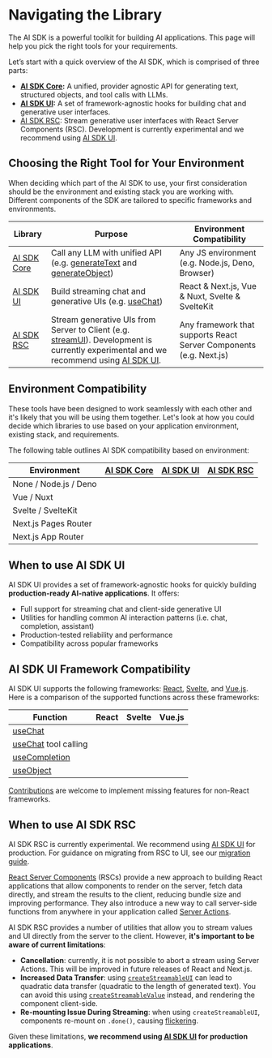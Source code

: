 # Navigating the Library

The AI SDK is a powerful toolkit for building AI applications. This page will help you pick the right tools for your requirements.

Let’s start with a quick overview of the AI SDK, which is comprised of three parts:

- **[AI SDK Core](../ai-sdk-core/overview.md):** A unified, provider agnostic API for generating text, structured objects, and tool calls with LLMs.
- **[AI SDK UI](../ai-sdk-ui/overview.md):** A set of framework-agnostic hooks for building chat and generative user interfaces.
- [AI SDK RSC](../ai-sdk-rsc/overview.md): Stream generative user interfaces with React Server Components (RSC). Development is currently experimental and we recommend using [AI SDK UI](../ai-sdk-ui/overview.md).

## Choosing the Right Tool for Your Environment

When deciding which part of the AI SDK to use, your first consideration should be the environment and existing stack you are working with. Different components of the SDK are tailored to specific frameworks and environments.

| Library | Purpose | Environment Compatibility |
| --- | --- | --- |
| [AI SDK Core](../ai-sdk-core/overview.md) | Call any LLM with unified API (e.g. [generateText](../reference/ai-sdk-core/generate-text.md) and [generateObject](../reference/ai-sdk-core/generate-object.md)) | Any JS environment (e.g. Node.js, Deno, Browser) |
| [AI SDK UI](../ai-sdk-ui/overview.md) | Build streaming chat and generative UIs (e.g. [useChat](../reference/ai-sdk-ui/use-chat.md)) | React & Next.js, Vue & Nuxt, Svelte & SvelteKit |
| [AI SDK RSC](../ai-sdk-rsc/overview.md) | Stream generative UIs from Server to Client (e.g. [streamUI](../reference/ai-sdk-rsc/stream-ui.md)). Development is currently experimental and we recommend using [AI SDK UI](../ai-sdk-ui/overview.md). | Any framework that supports React Server Components (e.g. Next.js) |

## Environment Compatibility

These tools have been designed to work seamlessly with each other and it's likely that you will be using them together. Let's look at how you could decide which libraries to use based on your application environment, existing stack, and requirements.

The following table outlines AI SDK compatibility based on environment:

| Environment | [AI SDK Core](../ai-sdk-core/overview.md) | [AI SDK UI](../ai-sdk-ui/overview.md) | [AI SDK RSC](../ai-sdk-rsc/overview.md) |
| --- | --- | --- | --- |
| None / Node.js / Deno |  |  |  |
| Vue / Nuxt |  |  |  |
| Svelte / SvelteKit |  |  |  |
| Next.js Pages Router |  |  |  |
| Next.js App Router |  |  |  |

## When to use AI SDK UI

AI SDK UI provides a set of framework-agnostic hooks for quickly building **production-ready AI-native applications**. It offers:

- Full support for streaming chat and client-side generative UI
- Utilities for handling common AI interaction patterns (i.e. chat, completion, assistant)
- Production-tested reliability and performance
- Compatibility across popular frameworks

## AI SDK UI Framework Compatibility

AI SDK UI supports the following frameworks: [React](https://react.dev/), [Svelte](https://svelte.dev/), and [Vue.js](https://vuejs.org/). Here is a comparison of the supported functions across these frameworks:

| Function | React | Svelte | Vue.js |
| --- | --- | --- | --- |
| [useChat](../reference/ai-sdk-ui/use-chat.md) |  |  |  |
| [useChat](../reference/ai-sdk-ui/use-chat.md) tool calling |  |  |  |
| [useCompletion](../reference/ai-sdk-ui/use-completion.md) |  |  |  |
| [useObject](../reference/ai-sdk-ui/use-object.md) |  |  |  |

[Contributions](https://github.com/vercel/ai/blob/main/CONTRIBUTING.md) are
welcome to implement missing features for non-React frameworks.

## When to use AI SDK RSC

AI SDK RSC is currently experimental. We recommend using [AI SDK
UI](../ai-sdk-ui/overview.md) for production. For guidance on migrating from
RSC to UI, see our [migration guide](../ai-sdk-rsc/migrating-to-ui.md).

[React Server Components](https://nextjs.org/docs/app/building-your-application/rendering/server-components)
(RSCs) provide a new approach to building React applications that allow components
to render on the server, fetch data directly, and stream the results to the client,
reducing bundle size and improving performance. They also introduce a new way to
call server-side functions from anywhere in your application called [Server Actions](https://nextjs.org/docs/app/building-your-application/data-fetching/server-actions-and-mutations).

AI SDK RSC provides a number of utilities that allow you to stream values and UI directly from the server to the client. However, **it's important to be aware of current limitations**:

- **Cancellation**: currently, it is not possible to abort a stream using Server Actions. This will be improved in future releases of React and Next.js.
- **Increased Data Transfer**: using [`createStreamableUI`](../reference/ai-sdk-rsc/create-streamable-ui.md) can lead to quadratic data transfer (quadratic to the length of generated text). You can avoid this using  [`createStreamableValue`](../reference/ai-sdk-rsc/create-streamable-value.md)  instead, and rendering the component client-side.
- **Re-mounting Issue During Streaming**: when using `createStreamableUI`, components re-mount on `.done()`, causing [flickering](https://github.com/vercel/ai/issues/2232).

Given these limitations, **we recommend using [AI SDK UI](../ai-sdk-ui/overview.md) for production applications**.
